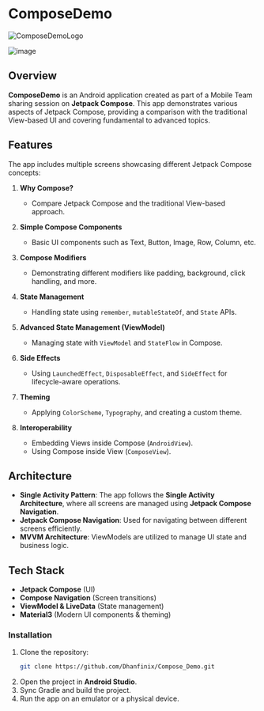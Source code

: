 # ComposeDemo
![ComposeDemoLogo](https://github.com/user-attachments/assets/dcb58d38-dbc1-4feb-866d-09b6bc5eea8c)

![image](https://github.com/user-attachments/assets/54955699-7fb0-48bf-b3f2-f05d90a53d3c)

## Overview
**ComposeDemo** is an Android application created as part of a Mobile Team sharing session on **Jetpack Compose**. This app demonstrates various aspects of Jetpack Compose, providing a comparison with the traditional View-based UI and covering fundamental to advanced topics.

## Features
The app includes multiple screens showcasing different Jetpack Compose concepts:

1. **Why Compose?**  
   - Compare Jetpack Compose and the traditional View-based approach.
   
2. **Simple Compose Components**  
   - Basic UI components such as Text, Button, Image, Row, Column, etc.
   
3. **Compose Modifiers**  
   - Demonstrating different modifiers like padding, background, click handling, and more.
   
4. **State Management**  
   - Handling state using `remember`, `mutableStateOf`, and `State` APIs.
   
5. **Advanced State Management (ViewModel)**  
   - Managing state with `ViewModel` and `StateFlow` in Compose.
   
6. **Side Effects**  
   - Using `LaunchedEffect`, `DisposableEffect`, and `SideEffect` for lifecycle-aware operations.
   
7. **Theming**  
   - Applying `ColorScheme`, `Typography`, and creating a custom theme.
   
8. **Interoperability**  
   - Embedding Views inside Compose (`AndroidView`).
   - Using Compose inside View (`ComposeView`).

## Architecture
- **Single Activity Pattern**: The app follows the **Single Activity Architecture**, where all screens are managed using **Jetpack Compose Navigation**.
- **Jetpack Compose Navigation**: Used for navigating between different screens efficiently.
- **MVVM Architecture**: ViewModels are utilized to manage UI state and business logic.

## Tech Stack
- **Jetpack Compose** (UI)
- **Compose Navigation** (Screen transitions)
- **ViewModel & LiveData** (State management)
- **Material3** (Modern UI components & theming)

### Installation
1. Clone the repository:
   ```sh
   git clone https://github.com/Dhanfinix/Compose_Demo.git
   ```
2. Open the project in **Android Studio**.
3. Sync Gradle and build the project.
4. Run the app on an emulator or a physical device.


